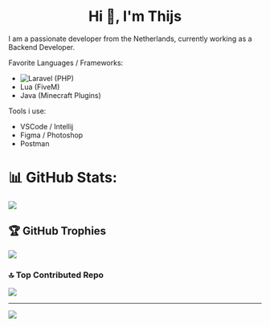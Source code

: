 <h1 align="center">Hi 👋, I'm Thijs</h1>

I am a passionate developer from the Netherlands, currently working as a Backend Developer.

Favorite Languages / Frameworks:

- ![Laravel](https://laravel.com/) (PHP)
- Lua (FiveM)
- Java (Minecraft Plugins)

Tools i use:

- VSCode / Intellij
- Figma / Photoshop
- Postman

# 📊 GitHub Stats:
![](https://github-readme-streak-stats.herokuapp.com/?user=DrogazDev&theme=dark&hide_border=false)<br/>

## 🏆 GitHub Trophies
![](https://github-profile-trophy.vercel.app/?username=DrogazDev&theme=radical&no-frame=true&no-bg=true&margin-w=4)

### 🔝 Top Contributed Repo
![](https://github-contributor-stats.vercel.app/api?username=DrogazDev&limit=5&theme=dark&combine_all_yearly_contributions=true)

---
[![](https://visitcount.itsvg.in/api?id=DrogazDev&icon=0&color=0)](https://visitcount.itsvg.in)

